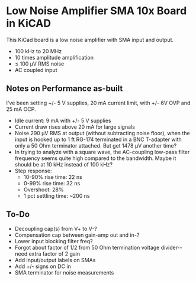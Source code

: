 # Low Noise Amplifier SMA 10x Board in KiCAD

This KiCad board is a low noise amplifier with SMA input and output.

- 100 kHz to 20 MHz
- 10 times amplitude amplification
- ≤ 100 µV RMS noise
- AC coupled input

## Notes on Performance as-built

I've been setting +/- 5 V supplies, 20 mA current limit, with +/- 6V OVP and 25 mA OCP.

- Idle current: 9 mA with +/- 5 V supplies
- Current draw rises above 20 mA for large signals
- Noise 290 µV RMS at output (without subtracting noise floor), when the input is hooked
  up to 1 ft RG-174 terminated in a BNC T-adapter with only a 50 Ohm terminator
  attached. But get 1478 µV another time?
- In trying to analyze with a square wave, the AC-coupling low-pass filter frequency seems
  quite high compared to the bandwidth. Maybe it should be at 10 kHz instead of
  100 kHz?
- Step response:
    - 10-90% rise time: 22 ns
    - 0-99% rise time: 32 ns
    - Overshoot: 28%
    - 1 pct settling time: ~200 ns

## To-Do

- Decoupling cap(s) from V+ to V-?
- Compensation cap between gain-amp out and in-?
- Lower input blocking filter freq?
- Forgot about factor of 1/2 from 50 Ohm termination voltage divider--need extra factor of 2 gain
- Add input/output labels on SMAs
- Add +/- signs on DC in
- SMA terminator for noise measurements
